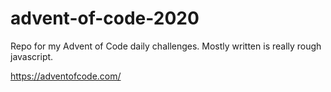 # advent-of-code-2020
Repo for my Advent of Code daily challenges. Mostly written is really rough javascript.

https://adventofcode.com/
